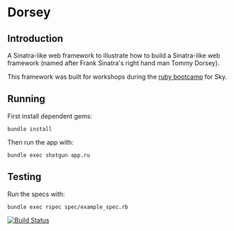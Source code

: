 # Dorsey


## Introduction

A Sinatra-like web framework to illustrate how to build a Sinatra-like web framework (named after Frank Sinatra's right hand man Tommy Dorsey).

This framework was built for workshops during the [ruby bootcamp](https://github.com/Ladtech/ruby-bootcamp) for Sky.


## Running

First install dependent gems:

```
bundle install
```

Then run the app with:

```
bundle exec shotgun app.ru
```


## Testing

Run the specs with:

```
bundle exec rspec spec/example_spec.rb
```

[![Build Status](https://travis-ci.org/joshnesbitt/dorsey.svg?branch=master)](https://travis-ci.org/joshnesbitt/dorsey)
